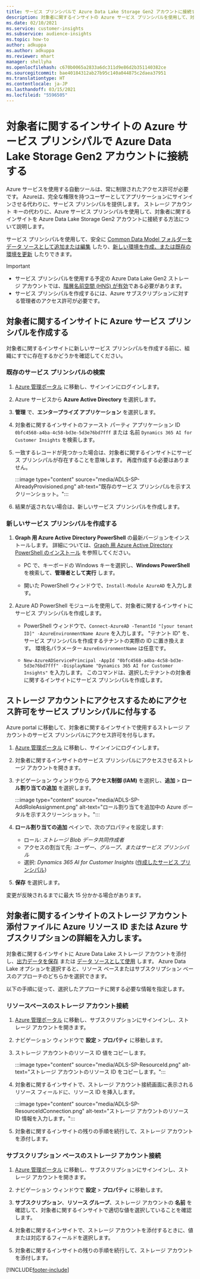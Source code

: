 ```yaml
---
title: サービス プリンシパルで Azure Data Lake Storage Gen2 アカウントに接続する
description: 対象者に関するインサイトの Azure サービス プリンシパルを使用して、対象者に関するインサイトに接続するときに、独自のデータ レイクに接続します。
ms.date: 02/10/2021
ms.service: customer-insights
ms.subservice: audience-insights
ms.topic: how-to
author: adkuppa
ms.author: adkuppa
ms.reviewer: mhart
manager: shellyha
ms.openlocfilehash: c670b0065a2833a6dc311d9e86d2b351140382ce
ms.sourcegitcommit: bae40184312ab27b95c140a044875c2daea37951
ms.translationtype: HT
ms.contentlocale: ja-JP
ms.lasthandoff: 03/15/2021
ms.locfileid: "5596505"
---
```

# <a name="connect-to-an-azure-data-lake-storage-gen2-account-with-an-azure-service-principal-for-audience-insights"></a>対象者に関するインサイトの Azure サービス プリンシパルで Azure Data Lake Storage Gen2 アカウントに接続する

Azure サービスを使用する自動ツールは、常に制限されたアクセス許可が必要です。 Azureは、完全な権限を持つユーザーとしてアプリケーションにサインインさせる代わりに、サービス プリンシパルを提供します。 ストレージ アカウント キーの代わりに、Azure サービス プリンシパルを使用して、対象者に関するインサイトを Azure Data Lake Storage Gen2 アカウントに接続する方法について説明します。 

サービス プリンシパルを使用して、安全に [Common Data Model フォルダーをデータ ソースとして追加または編集](connect-common-data-model.md) したり、[新しい環境を作成、または既存の環境を更新](manage-environments.md#create-an-environment-in-an-existing-organization) したりできます。

> [!IMPORTANT]
> - サービス プリンシパルを使用する予定の Azure Data Lake Gen2 ストレージ アカウントでは、[階層名前空間 (HNS) が有効](/azure/storage/blobs/data-lake-storage-namespace)である必要があります。
> - サービス プリンシパルを作成するには、Azure サブスクリプションに対する管理者のアクセス許可が必要です。

## <a name="create-azure-service-principal-for-audience-insights"></a>対象者に関するインサイトに Azure サービス プリンシパルを作成する

対象者に関するインサイトに新しいサービス プリンシパルを作成する前に、組織にすでに存在するかどうかを確認してください。

### <a name="look-for-an-existing-service-principal"></a>既存のサービス プリンシパルの検索

1. [Azure 管理ポータル](https://portal.azure.com) に移動し、サインインにログインします。

2. Azure サービスから **Azure Active Directory** を選択します。

3. **管理** で、**エンタープライズ アプリケーション** を選択します。

4. 対象者に関するインサイトのファースト パーティ アプリケーション ID `0bfc4568-a4ba-4c58-bd3e-5d3e76bd7fff` または 名前 `Dynamics 365 AI for Customer Insights` を検索します。

5. 一致するレコードが見つかった場合は、対象者に関するインサイトにサービス プリンシパルが存在することを意味します。 再度作成する必要はありません。
   
   :::image type="content" source="media/ADLS-SP-AlreadyProvisioned.png" alt-text="既存のサービス プリンシパルを示すスクリーンショット。":::
   
6. 結果が返されない場合は、新しいサービス プリンシパルを作成します。

### <a name="create-a-new-service-principal"></a>新しいサービス プリンシパルを作成する

1. **Graph 用 Azure Active Directory PowerShell** の最新バージョンをインストールします。 詳細については、[Graph 用 Azure Active Directory PowerShell のインストール](/powershell/azure/active-directory/install-adv2) を参照してください。
   - PC で、キーボードの Windows キーを選択し、**Windows PowerShell** を検索して、**管理者として実行** します。
   
   - 開いた PowerShell ウィンドウで、`Install-Module AzureAD` を入力します。

2. Azure AD PowerShell モジュールを使用して、対象者に関するインサイトにサービス プリンシパルを作成します。
   - PowerShell ウィンドウで、`Connect-AzureAD -TenantId "[your tenant ID]" -AzureEnvironmentName Azure` を入力します。 "テナント ID" を、サービス プリンシパルを作成するテナントの実際の ID に置き換えます。 環境名パラメーター `AzureEnvironmentName` は任意です。
  
   - `New-AzureADServicePrincipal -AppId "0bfc4568-a4ba-4c58-bd3e-5d3e76bd7fff" -DisplayName "Dynamics 365 AI for Customer Insights"` を入力します。 このコマンドは、選択したテナントの対象者に関するインサイトにサービス プリンシパルを作成します。  

## <a name="grant-permissions-to-the-service-principal-to-access-the-storage-account"></a>ストレージ アカウントにアクセスするためにアクセス許可をサービス プリンシパルに付与する

Azure portal に移動して、対象者に関するインサイトで使用するストレージ アカウントのサービス プリンシパルにアクセス許可を付与します。

1. [Azure 管理ポータル](https://portal.azure.com) に移動し、サインインにログインします。

1. 対象者に関するインサイトのサービス プリンシパルにアクセスさせるストレージ アカウントを開きます。

1. ナビゲーション ウィンドウから **アクセス制御 (IAM)** を選択し、**追加** > **ロール割り当ての追加** を選択します。
   
   :::image type="content" source="media/ADLS-SP-AddRoleAssignment.png" alt-text="ロール割り当てを追加中の Azure ポータルを示すスクリーンショット。":::
   
1. **ロール割り当ての追加** ペインで、次のプロパティを設定します:
   - ロール: *ストレージ Blob データ共同作成者*
   - アクセスの割当て先: *ユーザー、グループ、またはサービス プリンシパル*
   - 選択: *Dynamics 365 AI for Customer Insights* ([作成したサービス プリンシパル](#create-a-new-service-principal))

1.  **保存** を選択します。

変更が反映されるまでに最大 15 分かかる場合があります。

## <a name="enter-the-azure-resource-id-or-the-azure-subscription-details-in-the-storage-account-attachment-to-audience-insights"></a>対象者に関するインサイトのストレージ アカウント添付ファイルに Azure リソース ID または Azure サブスクリプションの詳細を入力します。

対象者に関するインサイトに Azure Data Lake ストレージ アカウントを添付し、[出力データを保存](manage-environments.md) または [データ ソースとして使用](connect-common-data-service-lake.md) します。 Azure Data Lake オプションを選択すると、リソース ベースまたはサブスクリプション ベースのアプローチのどちらかを選択できます。

以下の手順に従って、選択したアプローチに関する必要な情報を指定します。

### <a name="resource-based-storage-account-connection"></a>リソースベースのストレージ アカウント接続

1. [Azure 管理ポータル](https://portal.azure.com) に移動し、サブスクリプションにサインインし、ストレージ アカウントを開きます。

1. ナビゲーション ウィンドウで **設定** > **プロパティ** に移動します。

1. ストレージ アカウントのリソース ID 値をコピーします。

   :::image type="content" source="media/ADLS-SP-ResourceId.png" alt-text="ストレージ アカウントのリソース ID をコピーします。":::

1. 対象者に関するインサイトで、ストレージ アカウント接続画面に表示されるリソース フィールドに、リソース ID を挿入します。

   :::image type="content" source="media/ADLS-SP-ResourceIdConnection.png" alt-text="ストレージ アカウントのリソース ID 情報を入力します。":::   
   
1. 対象者に関するインサイトの残りの手順を続行して、ストレージ アカウントを添付します。

### <a name="subscription-based-storage-account-connection"></a>サブスクリプション ベースのストレージ アカウント接続

1. [Azure 管理ポータル](https://portal.azure.com) に移動し、サブスクリプションにサインインし、ストレージ アカウントを開きます。

1. ナビゲーション ウィンドウで **設定** > **プロパティ** に移動します。

1. **サブスクリプション**、**リソース グループ**、ストレージ アカウントの **名前** を確認して、対象者に関するインサイトで適切な値を選択していることを確認します。

1. 対象者に関するインサイトで、ストレージ アカウントを添付するときに、値または対応するフィールドを選択します。
   
1. 対象者に関するインサイトの残りの手順を続行して、ストレージ アカウントを添付します。


[!INCLUDE[footer-include](../includes/footer-banner.md)]